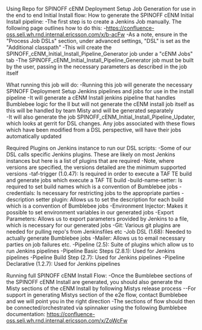 Using Repo for SPINOFF cENM Deployment Setup Job Generation for use in the end to end Initial Install flow:
How to generate the SPINOFF cENM Initial Install pipeline:
-The first step is to create a Jenkins Job manually. The following page outlines how to do this:
  -https://confluence-oss.seli.wh.rnd.internal.ericsson.com/x/b-acFw
-As a note, ensure in the "Process Job DSLs" section, under advanced settings, "DSL" is set as the "Additional classpath"
-This will create the SPINOFF_cENM_Initial_Install_Pipeline_Generator job under a "cENM Jobs" tab
-The SPINOFF_cENM_Initial_Install_Pipeline_Generator job must be built by the user, passing in the necessary parameters as described in the job itself

What running this job will do:
-Running this job will generate the necessary SPINOFF Deployment Setup Jenkins pipelines and jobs for use in the install pipeline
-It will generate a cENM Install jenkins pipeline that handles Bumblebee logic for the II but will not generate the cENM install job itself as this will be handled by team Misty and will be generated separately  
-It will also generate the job SPINOFF_cENM_Initial_Install_Pipeline_Updater, which looks at gerrit for DSL changes. Any jobs associated with these flows which have been modified from a DSL perspective, will have their jobs automatically updated

Required Plugins on Jenkins instance to run our DSL scripts:
-Some of our DSL calls specific Jenkins plugins. These are likely on most Jenkins instances but here is a list of plugins that are required
-Note, where versions are specified, the versions detailed are the minimum supported versions
  -taf-trigger (1.0.47): Is required in order to execute a TAF TE build and generate jobs which execute a TAF TE build
  -build-name-setter: Is required to set build names which is a convention of Bumblebee jobs
  -credentials: Is necessary for restricting jobs to the appropriate parties
  -description setter plugin: Allows us to set the description for each build which is a convention of Bumblebee jobs
  -Environment Injector: Makes it possible to set environment variables in our generated jobs
  -Export Parameters: Allows us to export parameters provided by Jenkins to a file, which is necessary for our generated jobs
  -Git: Various git plugins are needed for pulling repo's from Jenkinsfiles etc
  -Job DSL (1.68): Needed to actually generate Bumblebee jobs
  -Mailer: Allows us to email necessary parties on job failures etc.
  -Pipeline (2.5): Suite of plugins which allow us to run Jenkins pipelines
  -Pipeline Basic Steps (2.8.1): Used for Jenkins pipelines
  -Pipeline Build Step (2.7): Used for Jenkins pipelines
  -Pipeline Declarative (1.2.7): Used for Jenkins pipelines

Running full SPINOFF cENM Install Flow:
-Once the Bumblebee sections of the SPINOFF cENM Install are generated, you should also generate the Misty sections of the cENM Install by following Mistys release process
--For support in generating Mistys section of the e2e flow, contact Bumblebee and we will point you in the right direction
-The sections of flow should then be connected/orchestrated via spinnaker using the following Bumblebee documentation: https://confluence-oss.seli.wh.rnd.internal.ericsson.com/x/ZoWcFw